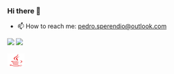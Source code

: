 ### Hi there 👋
- 📫 How to reach me: pedro.sperendio@outlook.com

<picture>
  <source
    height=170 align="" srcset="https://github-readme-stats.vercel.app/api?username=sperendiopedro&show_icons=true&theme=radical"
    media="(prefers-color-scheme: light)"
  />
  <source
    srcset="https://github-readme-stats.vercel.app/api?username=sperendiopedro&show_icons=true"
    media="(prefers-color-scheme: light), (prefers-color-scheme: no-preference)"
  />
  <img src="https://github-readme-stats.vercel.app/api?username=sperendio&show_icons=true" />
</picture>
<a href="https://github.com/sperendiopedro/convoychat">
  <img height=170 align="" src="https://github-readme-stats.vercel.app/api/top-langs?username=sperendiopedro&layout=compact&langs_count=8&card_width=200&theme=radical" />
</a>
<div style="display: inline_block"><br>
  <img align="center" alt="Java" height="30" width="40" src="https://raw.githubusercontent.com/devicons/devicon/master/icons/java/java-plain.svg">
</div>
